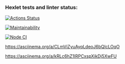 ### Hexlet tests and linter status:
[![Actions Status](https://github.com/DeIndi/backend-project-lvl1/workflows/hexlet-check/badge.svg)](https://github.com/DeIndi/backend-project-lvl1/actions)

[![Maintainability](https://api.codeclimate.com/v1/badges/8bbee87a2db3d229dc73/maintainability)](https://codeclimate.com/github/DeIndi/backend-project-lvl1/maintainability)

[![Node CI](https://github.com/DeIndi/backend-project-lvl1/actions/workflows/nodejs.yml/badge.svg)](https://github.com/DeIndi/backend-project-lvl1/actions/workflows/nodejs.yml)

https://asciinema.org/a/CLmViZyuAyqLdeoJ6bQIcLOqO

https://asciinema.org/a/kRLc6hZ1IRPCxspXikDj5XwFU

